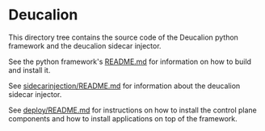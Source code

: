 # Deucalion

This directory tree contains the source code of the Deucalion python framework and the deucalion sidecar injector. 



See the python framework's [README.md](./deucalion/deucalionframework/README.md) for information on how to build and install it. 

See [sidecarinjection/README.md](./sidecarinjection/README.md) for information about the deucalion sidecar injector. 

See [deploy/README.md](./deploy/README.md) for instructions on how to install the control plane components and how to install applications on top of the framework. 
